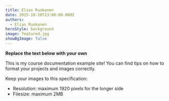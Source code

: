 ```yaml
---
title: Elias Ruokanen
date: 2025-10-20T23:08:00.000Z
authors:
  - Elias Ruokanen
heroStyle: background
image: featured.jpg
showBgImage: false
---
```


**Replace the text below with your own**

This is my course documentation example site! You can find tips on how to format your projects and images correctly.

Keep your images to this specification:

* Resolution: maximum 1920 pixels for the longer side
* Filesize: maximum 2MB
